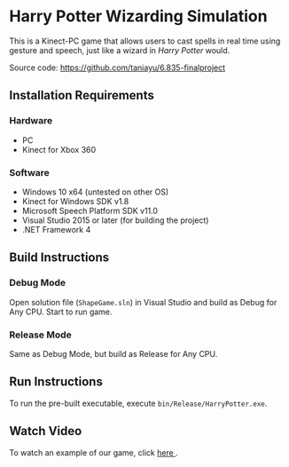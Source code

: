# Harry Potter Wizarding Simulation
This is a Kinect-PC game that allows users to cast spells in real time using gesture and speech, just like a wizard in *Harry Potter* would.

Source code: https://github.com/taniayu/6.835-finalproject

## Installation Requirements
### Hardware
* PC
* Kinect for Xbox 360

### Software
* Windows 10 x64 (untested on other OS)
* Kinect for Windows SDK v1.8
* Microsoft Speech Platform SDK v11.0
* Visual Studio 2015 or later (for building the project)
* .NET Framework 4

## Build Instructions
### Debug Mode
Open solution file (```ShapeGame.sln```) in Visual Studio and build as Debug for Any CPU. Start to run game.

### Release Mode
Same as Debug Mode, but build as Release for Any CPU.

## Run Instructions
To run the pre-built executable, execute ```bin/Release/HarryPotter.exe```.

## Watch Video
To watch an example of our game, click <a href="https://youtu.be/k_YGa5DRQp0"> here </a>.
